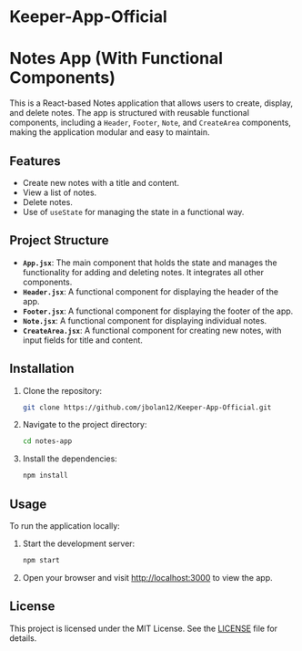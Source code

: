 # Keeper-App-Official

# Notes App (With Functional Components)

This is a React-based Notes application that allows users to create, display, and delete notes. The app is structured with reusable functional components, including a `Header`, `Footer`, `Note`, and `CreateArea` components, making the application modular and easy to maintain.

## Features

- Create new notes with a title and content.
- View a list of notes.
- Delete notes.
- Use of `useState` for managing the state in a functional way.

## Project Structure

- **`App.jsx`**: The main component that holds the state and manages the functionality for adding and deleting notes. It integrates all other components.
- **`Header.jsx`**: A functional component for displaying the header of the app.
- **`Footer.jsx`**: A functional component for displaying the footer of the app.
- **`Note.jsx`**: A functional component for displaying individual notes.
- **`CreateArea.jsx`**: A functional component for creating new notes, with input fields for title and content.

## Installation

1. Clone the repository:
    ```bash
    git clone https://github.com/jbolan12/Keeper-App-Official.git
    ```

2. Navigate to the project directory:
    ```bash
    cd notes-app
    ```

3. Install the dependencies:
    ```bash
    npm install
    ```

## Usage

To run the application locally:

1. Start the development server:
    ```bash
    npm start
    ```

2. Open your browser and visit [http://localhost:3000](http://localhost:3000) to view the app.

## License

This project is licensed under the MIT License. See the [LICENSE](LICENSE) file for details.
